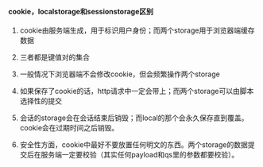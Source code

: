 #### cookie，localstorage和sessionstorage区别

1. cookie由服务端生成，用于标识用户身份；而两个storage用于浏览器端缓存数据

2. 三者都是键值对的集合
3. 一般情况下浏览器端不会修改cookie，但会频繁操作两个storage

4. 如果保存了cookie的话，http请求中一定会带上；而两个storage可以由脚本选择性的提交

5. 会话的storage会在会话结束后销毁；而local的那个会永久保存直到覆盖。cookie会在过期时间之后销毁。

6. 安全性方面，cookie中最好不要放置任何明文的东西。两个storage的数据提交后在服务端一定要校验（其实任何payload和qs里的参数都要校验）。